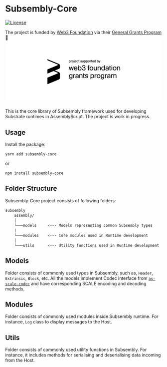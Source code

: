 # Subsembly-Core
[![License](https://img.shields.io/badge/License-Apache%202.0-blue.svg)](https://opensource.org/licenses/Apache-2.0)

The project is funded by [Web3 Foundation](https://web3.foundation/) via their [General Grants Program](https://github.com/w3f/General-Grants-Program) 🙏
![WEB3 Badge](./web3_badge_black.png)

This is the core library of Subsembly framework used for developing Substrate runtimes in AssemblyScript. The project is work in progress.

## Usage

Install the package:
``` 
yarn add subsembly-core 
```  
or  
``` 
npm install subsembly-core
```  

## Folder Structure
Subsembly-Core project consists of following folders:
```
subsembly
    assembly/
    │
    └───models     <--- Models representing common Subsembly types
    |
    └───modules    <--- Core modules used in Runtime development
    │
    └───utils      <--- Utility functions used in Runtime development

```

## Models

Folder consists of commonly used types in Subsembly, such as, `Header`, `Extrinsic`, `Block`, etc. All the models implement Codec interface from [`as-scale-codec`](https://github.com/limechain/as-scale-codec) and have corresponding SCALE encoding and decoding methods.

## Modules

Folder consists of commonly used modules inside Subsembly runtime. For instance, `Log` class to display messages to the Host.

## Utils

Folder consists of commonly used utility functions in Subsembly. For instance, it includes methods for serialising and deserialising data incoming from the Host.

